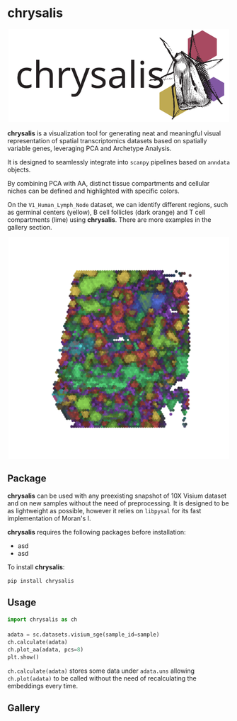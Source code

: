 # chrysalis

<p align="center">
   <img src="misc/logo.svg" width="500">
</p>

**chrysalis** is a visualization tool for generating neat and meaningful visual representation of spatial transcriptomics datasets based on spatially variable genes, leveraging PCA and Archetype Analysis. 

It is designed to seamlessly integrate into `scanpy` pipelines based on `anndata` objects.

By combining PCA with AA, distinct tissue compartments and cellular niches can be defined and highlighted with specific colors.

On the `V1_Human_Lymph_Node` dataset, we can identify different regions, such as germinal centers (yellow), B cell follicles (dark orange) and T cell compartments (lime) using **chrysalis**. There are more examples in the gallery section.
<p align="center">
   <img src="plots/V1_Human_Lymph_Node_aa.svg" width="500">
</p>

## Package
**chrysalis** can be used with any preexisting snapshot of 10X Visium dataset and on new samples without the need of preprocessing. It is designed to be as lightweight as possible, however it relies on `libpysal` for its fast implementation of Moran's I.

**chrysalis** requires the following packages before installation:
- asd
- asd

To install **chrysalis**:
```terminal
pip install chrysalis
```
## Usage

```python
import chrysalis as ch

adata = sc.datasets.visium_sge(sample_id=sample)
ch.calculate(adata)
ch.plot_aa(adata, pcs=8)
plt.show()
```
`ch.calculate(adata)` stores some data under `adata.uns` allowing `ch.plot(adata)` to be called without the need of recalculating the embeddings every time.

## Gallery


